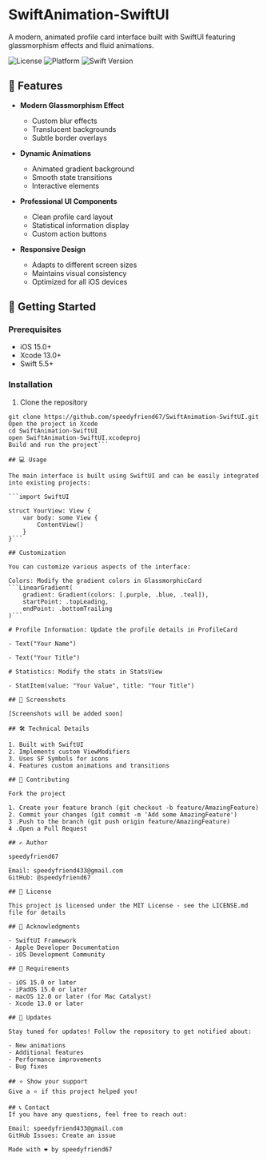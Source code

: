 # SwiftAnimation-SwiftUI

A modern, animated profile card interface built with SwiftUI featuring glassmorphism effects and fluid animations.

![License](https://img.shields.io/badge/license-MIT-blue.svg)
![Platform](https://img.shields.io/badge/platform-iOS-lightgrey.svg)
![Swift Version](https://img.shields.io/badge/Swift-5.5+-orange.svg)

## 📱 Features

- **Modern Glassmorphism Effect**
  - Custom blur effects
  - Translucent backgrounds
  - Subtle border overlays

- **Dynamic Animations**
  - Animated gradient background
  - Smooth state transitions
  - Interactive elements

- **Professional UI Components**
  - Clean profile card layout
  - Statistical information display
  - Custom action buttons

- **Responsive Design**
  - Adapts to different screen sizes
  - Maintains visual consistency
  - Optimized for all iOS devices

## 🚀 Getting Started

### Prerequisites

- iOS 15.0+
- Xcode 13.0+
- Swift 5.5+

### Installation

1. Clone the repository
```
git clone https://github.com/speedyfriend67/SwiftAnimation-SwiftUI.git
Open the project in Xcode
cd SwiftAnimation-SwiftUI
open SwiftAnimation-SwiftUI.xcodeproj
Build and run the project```

## 💻 Usage

The main interface is built using SwiftUI and can be easily integrated into existing projects:

```import SwiftUI

struct YourView: View {
    var body: some View {
        ContentView()
    }
}```

## Customization

You can customize various aspects of the interface:

Colors: Modify the gradient colors in GlassmorphicCard
```LinearGradient(
    gradient: Gradient(colors: [.purple, .blue, .teal]),
    startPoint: .topLeading,
    endPoint: .bottomTrailing
)```

# Profile Information: Update the profile details in ProfileCard

- Text("Your Name")

- Text("Your Title")

# Statistics: Modify the stats in StatsView

- StatItem(value: "Your Value", title: "Your Title")

## 📸 Screenshots

[Screenshots will be added soon]

## 🛠 Technical Details

1. Built with SwiftUI
2. Implements custom ViewModifiers
3. Uses SF Symbols for icons
4. Features custom animations and transitions

## 🤝 Contributing

Fork the project

1. Create your feature branch (git checkout -b feature/AmazingFeature)
2. Commit your changes (git commit -m 'Add some AmazingFeature')
3 .Push to the branch (git push origin feature/AmazingFeature)
4 .Open a Pull Request

## ✍️ Author

speedyfriend67

Email: speedyfriend433@gmail.com
GitHub: @speedyfriend67

## 📄 License

This project is licensed under the MIT License - see the LICENSE.md file for details

## 🙏 Acknowledgments

- SwiftUI Framework
- Apple Developer Documentation
- iOS Development Community

## 📱 Requirements

- iOS 15.0 or later
- iPadOS 15.0 or later
- macOS 12.0 or later (for Mac Catalyst)
- Xcode 13.0 or later

## 🔄 Updates

Stay tuned for updates! Follow the repository to get notified about:

- New animations
- Additional features
- Performance improvements
- Bug fixes

## ⭐️ Show your support
Give a ⭐️ if this project helped you!

## 📞 Contact
If you have any questions, feel free to reach out:

Email: speedyfriend433@gmail.com
GitHub Issues: Create an issue

Made with ❤️ by speedyfriend67
